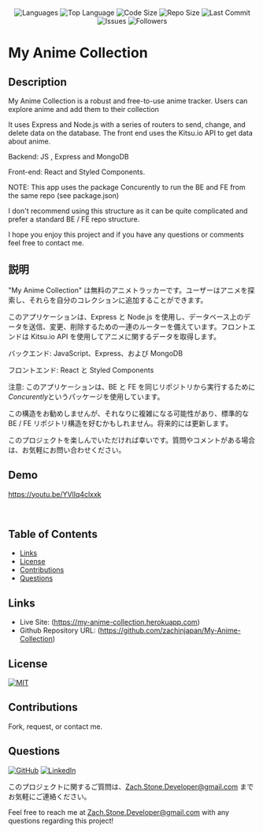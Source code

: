 </br>
<p align="center">
 <img src="https://img.shields.io/github/languages/count/zachinjapan/My-Anime-Collection?style=plastic" alt="Languages" />
 <img src="https://img.shields.io/github/languages/top/zachinjapan/My-Anime-Collection?style=plastic&labelColor=yellow" alt="Top Language" />
 <img src="https://img.shields.io/github/languages/code-size/zachinjapan/My-Anime-Collection?style=plastic" alt="Code Size" />
 <img src="https://img.shields.io/github/repo-size/zachinjapan/My-Anime-Collection?style=plastic" alt="Repo Size" /> 
 <img src="https://img.shields.io/github/last-commit/zachinjapan/My-Anime-Collection?style=plastic" alt="Last Commit" /> 
 <img src="https://img.shields.io/github/issues/zachinjapan/My-Anime-Collection?style=plastic" alt="Issues" /> 
 <img src="https://img.shields.io/github/followers/zachinjapan?style=social" alt="Followers" /> 
</p>

# My Anime Collection

## Description

My Anime Collection is a robust and free-to-use anime tracker. Users can explore anime and add them to their collection

It uses Express and Node.js with a series of routers to send, change, and delete data on the database. The front end uses the Kitsu.io API to get data about anime.

Backend: JS , Express and MongoDB

Front-end: React and Styled Components.

NOTE: This app uses the package Concurently to run the BE and FE from the same repo (see package.json)

I don't recommend using this structure as it can be quite complicated and prefer a standard BE / FE repo structure.

I hope you enjoy this project and if you have any questions or comments feel free to contact me.

## 説明

"My Anime Collection" は無料のアニメトラッカーです。ユーザーはアニメを探索し、それらを自分のコレクションに追加することができます。

このアプリケーションは、Express と Node.js を使用し、データベース上のデータを送信、変更、削除するための一連のルーターを備えています。フロントエンドは Kitsu.io API を使用してアニメに関するデータを取得します。

バックエンド: JavaScript、Express、および MongoDB

フロントエンド: React と Styled Components

注意: このアプリケーションは、BE と FE を同じリポジトリから実行するために *Concurently*というパッケージを使用しています。

この構造をお勧めしませんが、それなりに複雑になる可能性があり、標準的な BE / FE リポジトリ構造を好むかもしれません。将来的には更新します。

このプロジェクトを楽しんでいただければ幸いです。質問やコメントがある場合は、お気軽にお問い合わせください。

## Demo

https://youtu.be/YVlIq4clxxk

</br>

## Table of Contents

- [Links](#links)
- [License](#license)
- [Contributions](#contributions)
- [Questions](#questions)

## Links

- Live Site: (https://my-anime-collection.herokuapp.com)
- Github Repository URL: (https://github.com/zachinjapan/My-Anime-Collection)

## License

[![MIT](https://img.shields.io/badge/license-MIT-green?style=plastic)](https://github.com/git/git-scm.com/blob/main/MIT-LICENSE.txt)

## Contributions

Fork, request, or contact me.

## Questions

[![GitHub](https://img.shields.io/badge/My%20GitHub-Click%20Me!-blueviolet?style=plastic&logo=GitHub)](https://github.com/zachinjapan)
[![LinkedIn](https://img.shields.io/badge/My%20LinkedIn-Click%20Me!-grey?style=plastic&logo=LinkedIn&labelColor=blue)](https://www.linkedin.com/in/zach-stone-45b649211/)

このプロジェクトに関するご質問は、Zach.Stone.Developer@gmail.com までお気軽にご連絡ください。

Feel free to reach me at Zach.Stone.Developer@gmail.com with any questions regarding this project!
